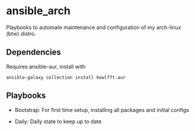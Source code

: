 # ansible_arch

Playbooks to automate maintenance and configuration of my arch-linux (btw) distro.

## Dependencies 

Requires ansible-aur, install with 

```ansible-galaxy collection install kewlfft.aur```

## Playbooks 

- Bootstrap: For first time setup, installing all packages and initial configs

- Daily: Daily state to keep up to date
